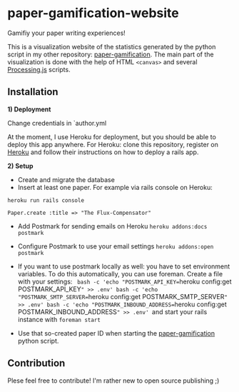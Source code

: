 paper-gamification-website
==================

Gamifiy your paper writing experiences!

This is a visualization website of the statistics generated by the python script in my other repository: [paper-gamification](https://github.com/Kadrian/paper-gamification). The main part of the visualization is done with the help of HTML `<canvas>` and several [Processing.js](http://processingjs.org/) scripts.

## Installation

**1) Deployment**

Change credentials in `author.yml

At the moment, I use Heroku for deployment, but you should be able to deploy this app anywhere. For Heroku: clone this repository, register on [Heroku](https://www.heroku.com/) and follow their instructions on how to deploy a rails app.

**2) Setup**

* Create and migrate the database
* Insert at least one paper. For example via rails console on Heroku: 

`heroku run rails console`

`Paper.create :title => "The Flux-Compensator"`

* Add Postmark for sending emails on Heroku
`heroku addons:docs postmark`

* Configure Postmark to use your email settings
`heroku addons:open postmark`

* If you want to use postmark locally as well: you have to set environment variables.
To do this automatically, you can use foreman. Create a file with your settings:
`
bash -c 'echo "POSTMARK_API_KEY=`heroku config:get POSTMARK_API_KEY`" >> .env'
bash -c 'echo "POSTMARK_SMTP_SERVER=`heroku config:get POSTMARK_SMTP_SERVER`" >> .env'
bash -c 'echo "POSTMARK_INBOUND_ADDRESS=`heroku config:get POSTMARK_INBOUND_ADDRESS`" >> .env'
`and start your rails instance with `foreman start`

* Use that so-created paper ID when starting the [paper-gamification](https://github.com/Kadrian/paper-gamification) python script.

## Contribution

Plese feel free to contribute! I'm rather new to open source publishing ;)

